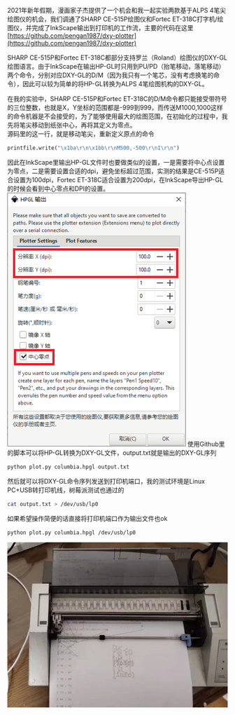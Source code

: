 2021年新年假期，漫画家子杰提供了一个机会和我一起实验两款基于ALPS 4笔尖绘图仪的机会，我们调通了SHARP CE-515P绘图仪和Fortec ET-318C打字机/绘图仪，并完成了InkScape输出到打印机的工作流，主要的代码在这里  
[https://github.com/pengan1987/dxy-plotter](https://github.com/pengan1987/dxy-plotter)
  
SHARP CE-515P和Fortec ET-318C都部分支持罗兰（Roland）绘图仪的DXY-GL绘图语言。由于InkScape在输出HP-GL时只用到PU/PD（抬笔移动，落笔移动）两个命令，分别对应DXY-GL的D/M（因为我只有一个笔芯，没有考虑换笔的命令），因此可以较为简单的将HP-GL转换为ALPS 4笔绘图机构的DXY-GL。  
  
在我的实验中，SHARP CE-515P和Fortec ET-318C的D/M命令都只能接受带符号的三位整数，也就是X，Y坐标的范围都是-999到999，而传送M1000,1000这样的命令机器是不会接受的，为了能够使用最大的绘图范围，在初始化的过程中，我先将笔尖移动到纸张中心，再将其定义为零点。  
源码里的这一行，就是移动笔尖，重新定义原点的命令  
```python
printfile.write("\x1ba\r\n\x1bb\r\nM500,-500\r\nI\r\n")  
```

因此在InkScape里输出HP-GL文件时也要做类似的设置，一是需要将中心点设置为零点，二是需要设置合适的dpi，避免坐标超过范围，实测的结果是CE-515P适合设置为100dpi，Fortec ET-318C适合设置为200dpi，在InkScape导出HP-GL的时候会看到中心零点和DPI的设置。
![Inkscape HPGL export](inkscape.png)
使用Github里的脚本可以将HP-GL转换为DXY-GL文件，output.txt就是输出的DXY-GL序列  
```bash
python plot.py columbia.hpgl output.txt
```
然后就可以将DXY-GL命令序列发送到打印机端口，我的测试环境是Linux PC+USB转打印机线，树莓派测试也通过的  
```bash
cat output.txt > /dev/usb/lp0
```
如果希望操作简便的话直接将打印机端口作为输出文件也ok  
```bash
python plot.py columbia.hpgl /dev/usb/lp0
```
![Inkscape HPGL export](plotter.jpg)
